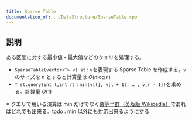 ```yaml
---
title: Sparse Table
documentation_of: ../DataStructure/SparseTable.cpp
---
```


## 説明

ある区間に対する最小値・最大値などのクエリを処理する。

- `SparseTable(vector<T> v) st` : `v`を表現する Sparse Table を作成する。`v`のサイズを $n$ とすると計算量は $O(n \log n)$
- `T st.query(int l,int r)` : `min(v[l], v[l + 1], … , v[r - 1])`を求める。計算量 $O(1)$

※ クエリで用いる演算は min だけでなく[冪等半群（英版版 Wikipedia）](https://en.wikipedia.org/wiki/Band_(algebra))であればどれでも出来る。todo : min 以外にも対応出来るようにする
